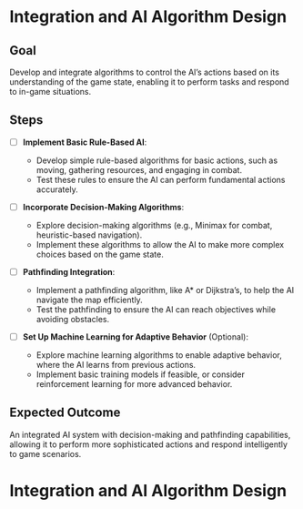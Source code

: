 # Integration and AI Algorithm Design

## Goal
Develop and integrate algorithms to control the AI’s actions based on its understanding of the game state, enabling it to perform tasks and respond to in-game situations.

## Steps
- [ ] **Implement Basic Rule-Based AI**:
  - Develop simple rule-based algorithms for basic actions, such as moving, gathering resources, and engaging in combat.
  - Test these rules to ensure the AI can perform fundamental actions accurately.

- [ ] **Incorporate Decision-Making Algorithms**:
  - Explore decision-making algorithms (e.g., Minimax for combat, heuristic-based navigation).
  - Implement these algorithms to allow the AI to make more complex choices based on the game state.

- [ ] **Pathfinding Integration**:
  - Implement a pathfinding algorithm, like A* or Dijkstra’s, to help the AI navigate the map efficiently.
  - Test the pathfinding to ensure the AI can reach objectives while avoiding obstacles.

- [ ] **Set Up Machine Learning for Adaptive Behavior** (Optional):
  - Explore machine learning algorithms to enable adaptive behavior, where the AI learns from previous actions.
  - Implement basic training models if feasible, or consider reinforcement learning for more advanced behavior.

## Expected Outcome
An integrated AI system with decision-making and pathfinding capabilities, allowing it to perform more sophisticated actions and respond intelligently to game scenarios.
# Integration and AI Algorithm Design
